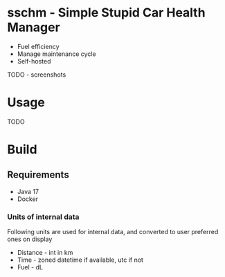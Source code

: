 # sschm - Simple Stupid Car Health Manager

* Fuel efficiency
* Manage maintenance cycle
* Self-hosted

TODO - screenshots

# Usage

TODO

# Build

## Requirements

* Java 17
* Docker

### Units of internal data

Following units are used for internal data, and converted to user preferred ones on display

* Distance - int in km
* Time - zoned datetime if available, utc if not
* Fuel - dL
